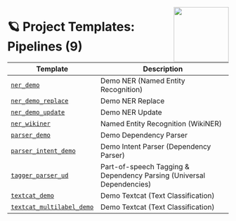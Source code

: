 <a href="https://explosion.ai"><img src="https://explosion.ai/assets/img/logo.svg" width="125" height="125" align="right" /></a>

# 🪐 Project Templates: Pipelines (9)

| Template | Description |
| --- | --- |
| [`ner_demo`](ner_demo) | Demo NER (Named Entity Recognition) |
| [`ner_demo_replace`](ner_demo_replace) | Demo NER Replace |
| [`ner_demo_update`](ner_demo_update) | Demo NER Update |
| [`ner_wikiner`](ner_wikiner) | Named Entity Recognition (WikiNER) |
| [`parser_demo`](parser_demo) | Demo Dependency Parser |
| [`parser_intent_demo`](parser_intent_demo) | Demo Intent Parser (Dependency Parser) |
| [`tagger_parser_ud`](tagger_parser_ud) | Part-of-speech Tagging & Dependency Parsing (Universal Dependencies) |
| [`textcat_demo`](textcat_demo) | Demo Textcat (Text Classification) |
| [`textcat_multilabel_demo`](textcat_multilabel_demo) | Demo Textcat (Text Classification) |